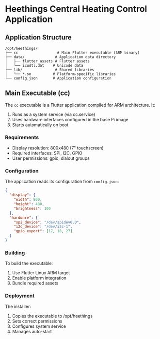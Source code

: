 # Heethings Central Heating Control Application

## Application Structure

```
/opt/heethings/
├── cc                  # Main Flutter executable (ARM binary)
├── data/              # Application data directory
│   ├── flutter_assets # Flutter assets
│   └── icudtl.dat    # Unicode data
├── lib/               # Shared libraries
│   └── *.so          # Platform-specific libraries
└── config.json       # Application configuration
```

## Main Executable (cc)

The `cc` executable is a Flutter application compiled for ARM architecture. It:
1. Runs as a system service (via cc.service)
2. Uses hardware interfaces configured in the base Pi image
3. Starts automatically on boot

### Requirements
- Display resolution: 800x480 (7" touchscreen)
- Required interfaces: SPI, I2C, GPIO
- User permissions: gpio, dialout groups

### Configuration
The application reads its configuration from `config.json`:
```json
{
  "display": {
    "width": 800,
    "height": 480,
    "brightness": 100
  },
  "hardware": {
    "spi_device": "/dev/spidev0.0",
    "i2c_device": "/dev/i2c-1",
    "gpio_export": [17, 18, 27]
  }
}
```

### Building
To build the executable:
1. Use Flutter Linux ARM target
2. Enable platform integration
3. Bundle required assets

### Deployment
The installer:
1. Copies the executable to /opt/heethings
2. Sets correct permissions
3. Configures system service
4. Manages auto-start
